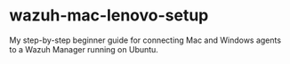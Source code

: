 # wazuh-mac-lenovo-setup
My step-by-step beginner guide for connecting Mac and Windows agents to a Wazuh Manager running on Ubuntu.
